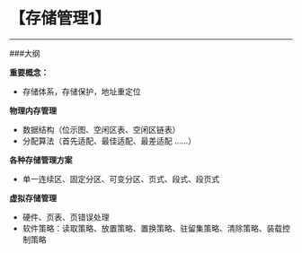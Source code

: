 # 【存储管理1】
---

###大纲

**重要概念：**
  - 存储体系，存储保护，地址重定位

**物理内存管理**
  - 数据结构（位示图、空闲区表、空闲区链表）
  - 分配算法（首先适配、最佳适配、最差适配 ……）

**各种存储管理方案**
  - 单一连续区、固定分区、可变分区、页式、段式、段页式

**虚拟存储管理**
  - 硬件、页表、页错误处理
  - 软件策略：读取策略、放置策略、置换策略、驻留集策略、清除策略、装载控制策略


